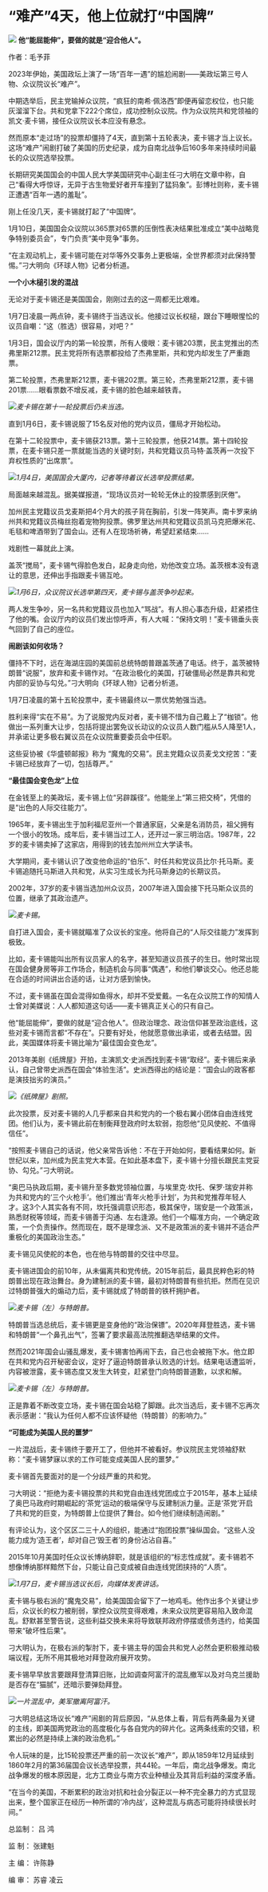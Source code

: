 # “难产”4天，他上位就打“中国牌”

![](https://inews.gtimg.com/news_bt/O0Bx9mDFjQsCEp7RaMUEDG3qInEc2Fw0ns5iXGcL1GbAcAA/1000)
**他“能屈能伸”，要做的就是“迎合他人”。**

作者：毛予菲

2023年伊始，美国政坛上演了一场“百年一遇”的尴尬闹剧——美政坛第三号人物、众议院议长“难产”。

中期选举后，民主党输掉众议院，“疯狂的南希·佩洛西”即便再留恋权位，也只能灰溜溜下台。共和党拿下222个席位，成功控制众议院。作为众议院共和党领袖的凯文·麦卡锡，接任众议院议长本应没有悬念。

然而原本“走过场”的投票却僵持了4天，直到第十五轮表决，麦卡锡才当上议长。这场“难产”闹剧打破了美国的历史纪录，成为自南北战争后160多年来持续时间最长的众议院选举投票。

长期研究美国国会的中国人民大学美国研究中心副主任刁大明在文章中称，自己“看得大呼惊讶，无异于古生物爱好者开车撞到了猛犸象”。彭博社则称，麦卡锡正遭遇“百年一遇的羞耻”。

刚上任没几天，麦卡锡就打起了“中国牌”。

1月10日，美国国会众议院以365票对65票的压倒性表决结果批准成立“美中战略竞争特别委员会”，专门负责“美中竞争”事务。

“在主观动机上，麦卡锡可能在对华等外交事务上更极端，全世界都须对此保持警惕。”刁大明向《环球人物》记者分析道。

**一个小木槌引发的混战**

无论对于麦卡锡还是美国国会，刚刚过去的这一周都无比艰难。

1月7日凌晨一两点钟，麦卡锡终于当选议长。他接过议长权槌，跟台下睡眼惺忪的议员自嘲：“这（胜选）很容易，对吧？”

1月3日，国会议厅内的第一轮投票，所有人傻眼：麦卡锡203票，民主党推出的杰弗里斯212票。民主党将所有选票都投给了杰弗里斯，共和党内却发生了严重跑票。

第二轮投票，杰弗里斯212票，麦卡锡202票。第三轮，杰弗里斯212票，麦卡锡201票……眼看票数不增反减，麦卡锡的脸色越来越铁青。

![](https://inews.gtimg.com/news_bt/O6JB-iGGliOdGZNlztcKbb80YMhHCEsMC2wS9kkmGq-IkAA/1000)_麦卡锡在第十一轮投票后仍未当选。_

直到1月6日，麦卡锡说服了15名反对他的党内议员，僵局才开始松动。

在第十二轮投票中，麦卡锡获213票。第十三轮投票，他获214票。第十四轮投票，在麦卡锡只差一票就能当选的关键时刻，共和党籍议员马特·盖茨再一次投下弃权性质的“出席票”。

![](https://inews.gtimg.com/news_bt/O-XbdMqYxGl4k9G-pLu_y84UFCCw3KI5B49yJtWvYg1fAAA/1000)_1月4日，美国国会大厦内，记者等待着议长选举投票结果。_

局面越来越混乱。据美媒报道，“现场议员对一轮轮无休止的投票感到厌倦”。

加州民主党籍议员戈麦斯把4个月大的孩子背在胸前，引发一阵笑声。南卡罗来纳州共和党籍议员梅丝抱着宠物狗投票。佛罗里达州共和党籍议员凯马克把爆米花、毛毯和啤酒带到了国会山。还有人在现场祈祷，希望赶紧结束……

戏剧性一幕就此上演。

盖茨“搅局”，麦卡锡气得脸色发白，起身走向他，劝他改变立场。盖茨根本没有退让的意思，还伸出手指跟麦卡锡互呛。

![](https://inews.gtimg.com/news_bt/OPAPFpi3B2OPS-2vlegiNvY9RQp6-NuQKMvau3aa7F4aQAA/1000)_1月6日，众议院议长选举第四天，麦卡锡与盖茨争吵起来。_

两人发生争吵，另一名共和党籍议员也加入“骂战”。有人担心事态升级，赶紧捂住了他的嘴。会议厅内的议员们发出惊呼声，有人大喊：“保持文明！”麦卡锡垂头丧气回到了自己的座位。

**闹剧该如何收场？**

僵持不下时，远在海湖庄园的美国前总统特朗普跟盖茨通了电话。终于，盖茨被特朗普“说服”，放弃和麦卡锡作对。“在政治极化的美国，打破僵局必然是靠共和党内部的妥协与勾兑。”刁大明向《环球人物》记者分析道。

1月7日凌晨的第十五轮投票中，麦卡锡最终以一票优势勉强当选。

胜利来得“实在不易”。为了说服党内反对者，麦卡锡不惜为自己戴上了“枷锁”。他做出一系列重大让步，包括将提出罢免议长动议的众议员人数门槛从5人降至1人，并承诺让更多极右翼议员在众议院重要委员会中任职。

这些妥协被《华盛顿邮报》称为 “魔鬼的交易”。民主党籍众议员麦戈文挖苦：“麦卡锡已经放弃了一切，包括尊严。”

**“最佳国会变色龙”上位**

在金钱至上的美政坛，麦卡锡上位“另辟蹊径”。他能坐上“第三把交椅”，凭借的是“出色的人际交往能力”。

1965年，麦卡锡出生于加利福尼亚州一个普通家庭，父亲是名消防员，祖父拥有一个很小的牧场。成年后，麦卡锡当过工人，还开过一家三明治店。1987年，22岁的麦卡锡卖掉了这家店，用得到的钱去加州州立大学读书。

大学期间，麦卡锡认识了改变他命运的“伯乐”、时任共和党议员比尔·托马斯。麦卡锡追随托马斯进入共和党，从实习生成长为托马斯身边的长期议员。

2002年，37岁的麦卡锡当选加州众议员，2007年进入国会接下托马斯众议员的位置，继承了其政治遗产。

![](https://inews.gtimg.com/news_bt/Ocmlya-PIlZbsMNsr88_dfhybgdoLUVo1cCy6rn1oy2FYAA/1000)_麦卡锡。_

自打进入国会，麦卡锡就瞄准了众议长的宝座。他将自己的“人际交往能力”发挥到极致。

比如，麦卡锡能叫出所有议员家人的名字，甚至知道议员孩子的生日。他时常出现在国会健身房等非工作场合，制造机会与同事“偶遇”，和他们攀谈交心。他还总能在合适的时间讲出合适的话，让对方感到愉快。

不过，麦卡锡虽在国会混得如鱼得水，却并不受爱戴。一名在众议院工作的知情人士曾对美媒说：人人都知道这句话——麦卡锡真正关心的只有自己。

他“能屈能伸”，要做的就是“迎合他人”。但政治理念、政治信仰甚至政治底线，这些对麦卡锡而言都“不存在”。只要有好处，他就愿意做出承诺，或者去结盟。因此，美国媒体将麦卡锡比喻为“最佳国会变色龙”。

2013年美剧《纸牌屋》开拍，主演凯文·史派西找到麦卡锡“取经”。麦卡锡后来承认，自己曾带史派西在国会“体验生活”。史派西得出的结论是：“国会山的政客都是演技拙劣的演员。”

![](https://inews.gtimg.com/news_bt/OExGfnuO7qL2BHnYDiCQQxkV0boJ9NVFlyTAULIVcIWX4AA/1000)_《纸牌屋》剧照。_

此次投票，反对麦卡锡的人几乎都来自共和党内的一个极右翼小团体自由连线党团。他们认为，麦卡锡此前在制衡拜登政府时太软弱，抱怨他“见风使舵、不值得信任”。

“按照麦卡锡自己的话说，他父亲常告诉他：不在于开始如何，要看结果如何。新世纪以来，加州成为民主党大本营。在如此基本盘下，麦卡锡十分擅长跟民主党妥协、勾兑。”刁大明说。

“奥巴马执政后期，麦卡锡升至多数党领袖位置，与埃里克·坎托、保罗·瑞安并称为共和党内的‘三个火枪手’。他们推出‘青年火枪手计划’，为共和党推荐年轻人才。这3个人其实各有不同，坎托强调意识形态，极其保守，瑞安是一个政策派，熟悉财税等领域，而麦卡锡善于沟通、左右逢源。他们一个瞄准方向，一个确定政策，一个负责操作。然而现在，既不是理念派、又不是政策派的麦卡锡并不适合严重极化的美国政治生态。”

麦卡锡见风使舵的本色，也在他与特朗普的交往中尽显。

麦卡锡进国会的前10年，从未偏离共和党传统。2015年前后，最具民粹色彩的特朗普出现在政治舞台。身为建制派的麦卡锡，最初对特朗普有些抗拒。然而在见识过特朗普强大的煽动力后，麦卡锡就成了特朗普的铁杆拥护者。

![](https://inews.gtimg.com/news_bt/O25Azf3YGbr2hQhntVr9jGtS_qf38b6edb1R0OB3dzy18AA/1000)_麦卡锡（左）与特朗普。_

特朗普当选总统后，麦卡锡更是变身他的“政治保镖”。2020年拜登胜选，麦卡锡和特朗普“一个鼻孔出气”，签署了要求最高法院推翻选举结果的文件。

然而2021年国会山骚乱爆发，麦卡锡害怕再闹下去，自己也会被拖下水。他立即在共和党内召开秘密会议，定好了逼迫特朗普承认败选的计划。结果电话遭监听，内容被泄露，麦卡锡态度又发生大转变，赶紧登门向特朗普道歉，以求和解。

![](https://inews.gtimg.com/news_bt/OYDSYvjU0mK17ApQvZQlcJQcH0uP-hFookuQFb1L-eNpcAA/1000)_麦卡锡（左）与特朗普。_

正是靠着不断改变立场，麦卡锡在国会站稳了脚跟。此次当选后，麦卡锡不忘再次表示感谢：“我认为任何人都不应该怀疑他（特朗普）的影响力。”

**“可能成为美国人民的噩梦”**

一片混战后，麦卡锡终于要开工了，但他并不被看好。参议院民主党领袖舒默称：“麦卡锡梦寐以求的工作可能变成美国人民的噩梦。”

麦卡锡首先要面对的是一个分歧严重的共和党。

刁大明说：“拒绝为麦卡锡投票的共和党自由连线党团成立于2015年，基本上延续了奥巴马政府时期崛起的‘茶党’运动的极端保守与反建制派力量。正是‘茶党’开启了共和党的巨变，为特朗普上位提供了舞台。如今他们继续制造闹剧。”

有评论认为，这个区区二三十人的组织，能通过“抱团投票”操纵国会。“这些人没能力成为‘造王者’，却对自己‘毁王者’的身份沾沾自喜。”

2015年10月美国时任众议长博纳辞职，就是该组织的“标志性成就”。麦卡锡若不想像博纳那样黯然下台，只能让自己变成被自由连线党团挟持的“人质”。

![](https://inews.gtimg.com/news_bt/OhPqwakQBdwYQF104FsNhAoxoSf10HzSM3OIJI7VJtfk0AA/1000)_1月7日，麦卡锡当选议长后，向媒体发表讲话。_

麦卡锡与极右派的“魔鬼交易”，给美国国会留下了一地鸡毛。他作出多个关键让步后，众议长的权力被削弱，掌控众议院变得艰难，未来众议院更容易陷入致命混乱。舒默甚至警告说，这些利益交换未来将导致联邦政府停摆或债务违约，给美国带来“破坏性后果”。

刁大明认为，在极右派的掣肘下，麦卡锡主导的国会共和党人必然会更积极推动极端议程，无所不用其极地对拜登政府展开攻势。

麦卡锡早早放言要跟拜登清算旧账，比如调查阿富汗的混乱撤军以及对乌克兰援助是否存在“猫腻”，还暗示要弹劾拜登。

![](https://inews.gtimg.com/news_bt/OkLHyM5ETLsvdnG_cagpOrHSfMokGLz7f2Ch-EM3DwFFwAA/1000)_一片混乱中，美军撤离阿富汗。_

刁大明总结这场议长“难产”闹剧的背后原因，“从总体上看，背后有两条最为关键的主线，即美国两党政治的高度极化与各自党内的碎片化。这两条线索的交错，积累出的必然是持续上演的政治危机。”

令人玩味的是，比15轮投票还严重的前一次议长“难产”，即从1859年12月延续到1860年2月的第36届国会议长选举投票，共44轮。一年后，南北战争爆发。南北战争爆发的根本原因是，北方工商业与南方农业种植业及其背后利益的深度矛盾。

“在当今的美国，不断累积的政治对抗和社会分裂正以一种不完全暴力的方式显现出来，整个国家正在经历一种所谓的‘冷内战’，这种混乱与病态可能将持续很长时间。”

总监制： 吕 鸿

监 制： 张建魁

主 编： 许陈静

编 审： 苏睿 凌云

